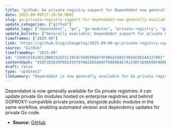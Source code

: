 ```yaml
---
title: "github: Go private registry support for Dependabot now generally available"
date: 2025-09-09T17:19:50.000Z
slug: go-private-registry-support-for-dependabot-now-generally-available
update_categories: ["github"]
update_tags: ["dependabot", "go", "go-modules", "private-registry", "goproxy", "github"]
update_bullets: ["Generally available: Dependabot support for private Go registries is now GA.", "Supports private Go modules hosted on enterprise registries and GOPROXY-compatible private proxies.", "Can update private and public Go modules within the same workflow (no separate workflows required).", "Enables automated version and dependency updates for projects that use internal modules and private proxies.", "Simplifies dependency management for organizations using private Go registries."]
timeframes: ["2025-09"]
link: "https://github.blog/changelog/2025-09-09-go-private-registry-support-for-dependabot-now-generally-available"
source: "GitHub"
timeframeKey: "2025-09"
id: "2498191014D12BB82925FCC39CAC509E99B879F0B6A16B5C96EACDD2AA3270D1"
contentHash: "91DF2D5839F0EE4597070A2EDEAA8FF68E0B4E7A193DF1698609FA00BA92D91B"
draft: false
type: "updates2"
llmSummary: "Dependabot is now generally available for Go private registries: it can update private Go modules hosted on enterprise registries and behind GOPROXY-compatible private proxies, alongside public modules in the same workflow, enabling automated version and dependency updates for private Go code."
---
```


Dependabot is now generally available for Go private registries: it can update private Go modules hosted on enterprise registries and behind GOPROXY-compatible private proxies, alongside public modules in the same workflow, enabling automated version and dependency updates for private Go code.

- **Source:** [GitHub](https://github.blog/changelog/2025-09-09-go-private-registry-support-for-dependabot-now-generally-available)
